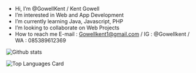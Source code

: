 - Hi, I’m @GowellKent / Kent Gowell
- I’m interested in Web and App Development
- I’m currently learning Java, Javascript, PHP
- I’m looking to collaborate on Web Projects
- How to reach me E-mail : Gowellkent1@gmail.com / IG : @Gowellkent / WA : 085389612369

![Github stats](https://github-readme-stats.vercel.app/api?username=GowellKent&theme=highcontrast&show_icons=true&count_private=true)

![Top Languages Card](https://github-readme-stats.vercel.app/api/top-langs/?username=GowellKent)

<!---
GowellKent/GowellKent is a ✨ special ✨ repository because its `README.md` (this file) appears on your GitHub profile.
You can click the Preview link to take a look at your changes.
--->
